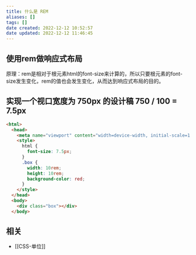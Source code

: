 ```yaml
---
title: 什么是 REM
aliases: []
tags: []
date created: 2022-12-12 10:52:57
date updated: 2022-12-12 11:46:45
---
```


## 使用rem做响应式布局

原理：rem是相对于根元素html的font-size来计算的，所以只要根元素的font-size发生变化，rem的值也会发生变化，从而达到响应式布局的目的。

## 实现一个视口宽度为 750px 的设计稿 750 / 100 = 7.5px

```html
<html>
  <head>
    <meta name="viewport" content="width=device-width, initial-scale=1.0, maximum-scale=1.0, user-scalable=0" />
    <style>
      html {
        font-size: 7.5px;
      }
      .box {
        width: 10rem;
        height: 10rem;
        background-color: red;
      }
    </style>
  </head>
  <body>
    <div class="box"></div>
  </body>
```

## 相关

- [[CSS-单位]]
